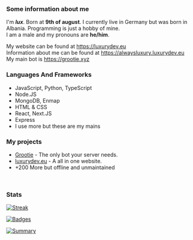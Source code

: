 ### Some information about me

I'm ***lux***. Born at **9th of august**. I currently live in Germany but was born in Albania. Programming is just a hobby of mine. <br />
I am a male and my pronouns are **he/him**. <br />
 
My website can be found at https://luxurydev.eu<br />
Information about me can be found at https://alwaysluxury.luxurydev.eu<br />
My main bot is https://grootie.xyz

### Languages And Frameworks
* JavaScript, Python, TypeScript
* Node.JS
* MongoDB, Enmap
* HTML & CSS
* React, Next.JS
* Express
* I use more but these are my mains


### My projects
- [Grootie](https://grootie.xyz) - The only bot your server needs. <br />
- [luxurydev.eu](https://luxurydev.eu) - A all in one website. <br>
- +200 More but offline and unmaintained
<br />

### Stats
[![Streak](https://github-readme-streak-stats.herokuapp.com/?user=alwaysluxury&hide_border=true&background=0D1117&currStreakLabel=FFFFFF&sideLabels=FFFFFF&currStreakNum=FFFFFF&dates=FFFFFF&sideNums=FFFFFF&fire=f04848&ring=f04848&stroke=FFFFFFFF)]()

[![Badges](https://github-readme-stats.vercel.app/api/top-langs/?username=alwaysluxury&theme=dark)]()

[![Summary](https://github-readme-stats-git-masterrstaa-rickstaa.vercel.app/api?username=alwaysluxury&theme=dark)]()
